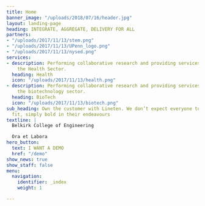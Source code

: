 ```yaml
---
title: Home
banner_image: "/uploads/2018/07/16/header.jpg"
layout: landing-page
heading: INTEGRATE, AGGREGATE, DELIVERY FOR ALL
partners:
- "/uploads/2017/11/13/stem.png"
- "/uploads/2017/11/13/UPenn_logo.png"
- "/uploads/2017/11/13/nysed.png"
services:
- description: Performing collaborative research and providing services to support
    the Health Sector.
  heading: Health
  icon: "/uploads/2017/11/13/health.png"
- description: Performing collaborative research and providing services to support
    the biotechnology sector.
  heading: BioTech
  icon: "/uploads/2017/11/13/biotech.png"
sub_heading: Own the customer with Lineten. We don’t expect everyone to be a perfect
  fit, simply bold in their endeavours
textline: |
  Belkirk College of Engineering

  Ora et Labora
hero_button:
  text: I WANT A DEMO
  href: "/demo"
show_news: true
show_staff: false
menu:
  navigation:
    identifier: _index
    weight: 1

---
```

